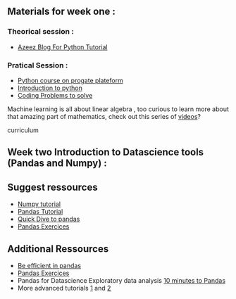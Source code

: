 ## Materials for week one :

 ### Theorical session :
 - [Azeez Blog For Python Tutorial](https://kantologist.github.io/Tutorials/#!/)
 ### Pratical Session :
 - [Python course on progate plateform ](https://progate.com/python/study/1/3#/0)
 - [Introduction to python](https://www.youtube.com/watch?v=N4mEzFDjqtA)
 - [Coding Problems to solve](https://github.com/zhiwehu/Python-programming-exercises/blob/master/100%2B%20Python%20challenging%20programming%20exercises.txt)

Machine learning is all about linear  algebra , too curious to learn more about that amazing part of mathematics, check out this series of [videos](https://www.youtube.com/playlist?list=PLZHQObOWTQDPD3MizzM2xVFitgF8hE_ab)?

curriculum
## Week two Introduction to Datascience tools (Pandas and Numpy) :

 ## Suggest ressources 
 - [Numpy tutorial](https://towardsdatascience.com/lets-talk-about-numpy-for-datascience-beginners-b8088722309f)
 - [Pandas Tutorial](https://nbviewer.jupyter.org/github/espoirMur/espoirMur.github.io/blob/master/_posts/2018-09-07-DIve-into-pandas.ipynb)
 - [Quick Dive to pandas](https://towardsdatascience.com/quick-dive-into-pandas-for-data-science-cc1c1a80d9c4)
 - [Pandas Exercices](https://github.com/guipsamora/pandas_exercises)
 ## Additional Ressources
 - [Be efficient in pandas](https://towardsdatascience.com/be-a-more-efficient-data-scientist-today-master-pandas-with-this-guide-ea362d27386)
 - [Pandas Exercices](https://github.com/guipsamora/pandas_exercises)
 - Pandas for Datascience Exploratory data analysis [10 minutes to Pandas](https://pandas.pydata.org/pandas-docs/stable/10min.html)
 - More advanced tutorials [1](https://realpython.com/python-pandas-tricks/) and [2](https://realpython.com/fast-flexible-pandas/)

